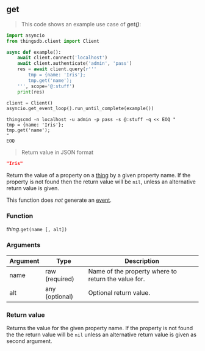## get

> This code shows an example use case of ***get()***:

```python
import asyncio
from thingsdb.client import Client

async def example():
    await client.connect('localhost')
    await client.authenticate('admin', 'pass')
    res = await client.query(r'''
        tmp = {name: 'Iris'};
        tmp.get('name');
    ''', scope='@:stuff')
    print(res)

client = Client()
asyncio.get_event_loop().run_until_complete(example())
```

```shell
thingscmd -n localhost -u admin -p pass -s @:stuff -q << EOQ "
tmp = {name: 'Iris'};
tmp.get('name');
"
EOQ
```

> Return value in JSON format

```json
"Iris"
```

Return the value of a property on a [thing](#thing-type) by a given property name.
If the property is not found then the return value will be `nil`, unless an alternative
return value is given.

This function does *not* generate an [event](#events).

### Function
*thing*.`get(name [, alt])`

### Arguments
Argument | Type | Description
-------- | ---- | -----------
name | raw (required) | Name of the property where to return the value for.
alt | any (optional) | Optional return value.

### Return value
Returns the value for the given property name. If the property is not found the the
return value will be `nil`  unless an alternative return value is given as second argument.
